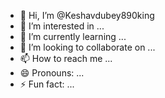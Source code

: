- 👋 Hi, I’m @Keshavdubey890king
- 👀 I’m interested in ...
- 🌱 I’m currently learning ...
- 💞️ I’m looking to collaborate on ...
- 📫 How to reach me ...
- 😄 Pronouns: ...
- ⚡ Fun fact: ...

<!---
Keshavdubey890king/Keshavdubey890king is a ✨ special ✨ repository because its `README.md` (this file) appears on your GitHub profile.
You can click the Preview link to take a look at your changes.
--->
